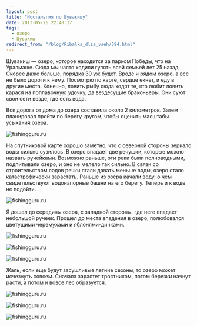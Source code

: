 ```yaml
---
layout: post
title: "Ностальгия по Шувакишу"
date: 2013-05-26 22:40:17
tags:
  - озеро
  - Шувакиш
redirect_from: "/blog/Ribalka_dlia_vseh/594.html"
---
```

Шувакиш — озеро, которое находится за парком Победы, что на Уралмаше.
Сюда мы часто ходили гулять всей семьей лет 25 назад. Скорее даже
больше, порядка 30 уж будет. Вроде и рядом озеро, а все не было дороги к
нему. Посмотрю по карте, сердце екнет, и еду в другие места. Конечно,
ловить рыбу сюда ходят те, кто любит ловить карася на поплавочную
удочку, да вездесущие браконьеры. Они суют свои сети везде, где есть
вода.

Вся дорога от дома до озера составила около 2 километров. Затем
планировал пройти по берегу кругом, чтобы оценить масштабы усыхания
озера.

![fishingguru.ru](http://fishingguru.ru/uploads/images/00/00/01/2013/05/26/77dbd5.jpg)

На спутниковой карте хорошо заметно, что с северной стороны зеркало воды
сильно сузилось. В озеро впадает две речушки, которые можно назвать
ручейками. Возможно раньше, эти реки были полноводными, подпитывали
озеро, и оно не мелело так сильно. В связи со строительством садов речки
стали давать меньше воды, озеро стало катастрофически зарастать. Раньше
из озера качали воду, о чем свидетельствуют водонапорные башни на его
берегу. Теперь и к воде не подойти.

![fishingguru.ru](http://fishingguru.ru/uploads/images/00/00/01/2013/05/26/da8f24.jpg)

Я дошел до середины озера, с западной стороны, где него впадает
небольшой ручеек. Прошел до места впадения в озеро, полюбовался
цветущими черемухами и яблонями-дичками.

![fishingguru.ru](http://fishingguru.ru/uploads/images/00/00/01/2013/05/26/236a2e.jpg)

![fishingguru.ru](http://fishingguru.ru/uploads/images/00/00/01/2013/05/26/dba17a.jpg)

![fishingguru.ru](http://fishingguru.ru/uploads/images/00/00/01/2013/05/26/9d5ed3.jpg)

Жаль, если еще будут засушливые летние сезоны, то озеро может исчезнуть
совсем. Сначала зарастет тростником, потом березки начнут расти, а потом
и вовсе лес образуется.

![fishingguru.ru](http://fishingguru.ru/uploads/images/00/00/01/2013/05/26/020a57.jpg)

![fishingguru.ru](http://fishingguru.ru/uploads/images/00/00/01/2013/05/26/58a5d4.jpg)

![fishingguru.ru](http://fishingguru.ru/uploads/images/00/00/01/2013/05/26/61c338.jpg)
